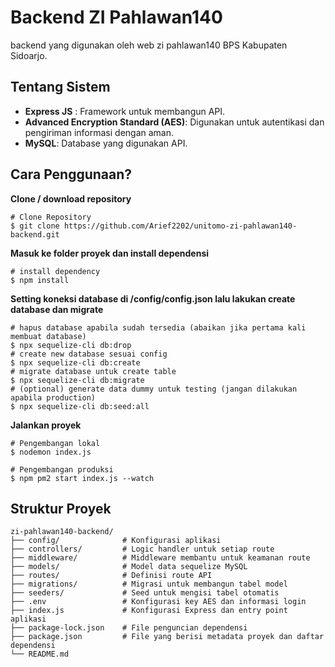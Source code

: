 # Backend ZI Pahlawan140

backend yang digunakan oleh web zi pahlawan140 BPS Kabupaten Sidoarjo.

## Tentang Sistem

- **Express JS** : Framework untuk membangun API.
- **Advanced Encryption Standard (AES)**: Digunakan untuk autentikasi dan pengiriman informasi dengan aman.
- **MySQL**: Database yang digunakan API.

## Cara Penggunaan?

**Clone / download repository**

```shell
# Clone Repository
$ git clone https://github.com/Arief2202/unitomo-zi-pahlawan140-backend.git
```

**Masuk ke folder proyek dan install dependensi**

```shell
# install dependency
$ npm install
```

**Setting koneksi database di /config/config.json lalu lakukan create database dan migrate**

```shell
# hapus database apabila sudah tersedia (abaikan jika pertama kali membuat database)
$ npx sequelize-cli db:drop
# create new database sesuai config
$ npx sequelize-cli db:create
# migrate database untuk create table
$ npx sequelize-cli db:migrate
# (optional) generate data dummy untuk testing (jangan dilakukan apabila production)
$ npx sequelize-cli db:seed:all
```

**Jalankan proyek**

```shell
# Pengembangan lokal
$ nodemon index.js
```
```shell
# Pengembangan produksi
$ npm pm2 start index.js --watch
```

## Struktur Proyek

```shell
zi-pahlawan140-backend/
├── config/              # Konfigurasi aplikasi
├── controllers/         # Logic handler untuk setiap route
├── middleware/          # Middleware membantu untuk keamanan route
├── models/              # Model data sequelize MySQL
├── routes/              # Definisi route API
├── migrations/          # Migrasi untuk membangun tabel model
├── seeders/             # Seed untuk mengisi tabel otomatis
├── .env                 # Konfigurasi key AES dan informasi login
├── index.js             # Konfigurasi Express dan entry point aplikasi
├── package-lock.json    # File penguncian dependensi
├── package.json         # File yang berisi metadata proyek dan daftar dependensi
└── README.md
```
